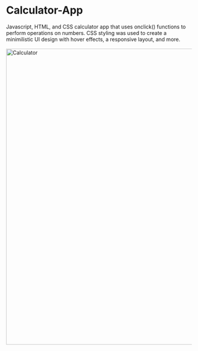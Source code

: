 # Calculator-App
Javascript, HTML, and CSS calculator app that uses onclick() functions to perform operations on numbers. CSS styling was used to create a minimilistic UI design with hover effects, a responsive layout, and more.
<br/>
<br>
<img alt="Calculator" width="800" src="https://i.ibb.co/p4xV7vM/calculator.png">
